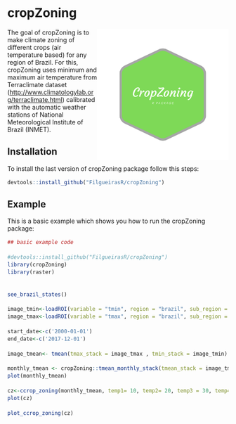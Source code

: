 # cropZoning

<div class="fluid-row" id="header">
    <img src='https://github.com/FilgueirasR/cropZoning/blob/master/man/figures/logo_cropZoning.png' height='300' width='auto' align='right'>


<!-- badges: start -->
<!-- badges: end -->

The goal of cropZoning is to make climate zoning of different crops (air temperature based) for any region of Brazil. For this,
cropZoning uses minimum and maximum air temperature from Terraclimate dataset (http://www.climatologylab.org/terraclimate.html)
calibrated with the automatic weather stations of National Meteorological Institute of Brazil (INMET).


## Installation

To install the last version of cropZoning package follow this steps:

``` r
devtools::install_github("FilgueirasR/cropZoning")

```

## Example

This is a basic example which shows you how to run the cropZoning package:

``` r
## basic example code

#devtools::install_github("FilgueirasR/cropZoning")
library(cropZoning)
library(raster)


see_brazil_states()

image_tmin<-loadROI(variable = "tmin", region = "brazil", sub_region = 19) # sub_region = Rio Grande do Norte
image_tmax<-loadROI(variable = "tmax", region = "brazil", sub_region = 19) # sub_region = Rio Grande do Norte

start_date<-c('2000-01-01')
end_date<-c('2017-12-01')

image_tmean<- tmean(tmax_stack = image_tmax , tmin_stack = image_tmin)

monthly_tmean <- cropZoning::tmean_monthly_stack(tmean_stack = image_tmean, start_date = start_date, end_date = end_date)
plot(monthly_tmean)

cz<-ccrop_zoning(monthly_tmean, temp1= 10, temp2= 20, temp3 = 30, temp4 = 40)
plot(cz)

plot_ccrop_zoning(cz)



```

